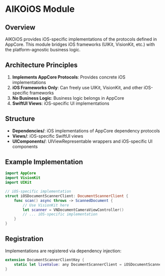 # AIKOiOS Module

## Overview

AIKOiOS provides iOS-specific implementations of the protocols defined in AppCore. This module bridges iOS frameworks (UIKit, VisionKit, etc.) with the platform-agnostic business logic.

## Architecture Principles

1. **Implements AppCore Protocols**: Provides concrete iOS implementations
2. **iOS Frameworks Only**: Can freely use UIKit, VisionKit, and other iOS-specific frameworks
3. **No Business Logic**: Business logic belongs in AppCore
4. **SwiftUI Views**: iOS-specific UI implementations

## Structure

- **Dependencies/**: iOS implementations of AppCore dependency protocols
- **Views/**: iOS-specific SwiftUI views
- **UIComponents/**: UIViewRepresentable wrappers and iOS-specific UI components

## Example Implementation

```swift
import AppCore
import VisionKit
import UIKit

// iOS-specific implementation
struct iOSDocumentScannerClient: DocumentScannerClient {
    func scan() async throws -> ScannedDocument {
        // Use VisionKit here
        let scanner = VNDocumentCameraViewController()
        // ... iOS-specific implementation
    }
}
```

## Registration

Implementations are registered via dependency injection:

```swift
extension DocumentScannerClientKey {
    static let liveValue: any DocumentScannerClient = iOSDocumentScannerClient()
}
```